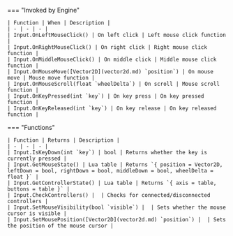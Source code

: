 === "Invoked by Engine"

    | Function | When | Description |
    | - | - | - |
    | Input.OnLeftMouseClick() | On left click | Left mouse click function |
    | Input.OnRightMouseClick() | On right click | Right mouse click function |
    | Input.OnMiddleMouseClick() | On middle click | Middle mouse click function |
    | Input.OnMouseMove([Vector2D](vector2d.md) `position`) | On mouse move | Mouse move function |
    | Input.OnMouseScroll(float `wheelDelta`) | On scroll | Mouse scroll function |
    | Input.OnKeyPressed(int `key`) | On key press | On key pressed function |
    | Input.OnKeyReleased(int `key`) | On key release | On key released function |

=== "Functions"

    | Function | Returns | Description |
    | - | - | - |
    | Input.IsKeyDown(int `key`) | bool | Returns whether the key is currently pressed |
    | Input.GetMouseState() | Lua table | Returns `{ position = Vector2D, leftDown = bool, rightDown = bool, middleDown = bool, wheelDelta = float }` |
    | Input.GetControllerState() | Lua table | Returns `{ axis = table, buttons = table }` |
    | Input.CheckControllers() |  | Checks for connected/disconnected controllers |
    | Input.SetMouseVisibility(bool `visible`) |  | Sets whether the mouse cursor is visible |
    | Input.SetMousePosition([Vector2D](vector2d.md) `position`) |  | Sets the position of the mouse cursor |
